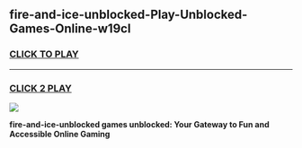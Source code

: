 
## fire-and-ice-unblocked-Play-Unblocked-Games-Online-w19cl
<h3>
<a href="https://premium76.site?title=fire-and-ice-unblocked&ref=25A">CLICK TO PLAY</a></h3>
<hr>

<h3>
<a href="https://premium76.site?title=fire-and-ice-unblocked&ref=25A">CLICK 2 PLAY</a>
  
</h3>

<a href="https://premium76.site?title=fire-and-ice-unblocked&ref=25A"><img src="https://clearcache.store/games.png"></a>


**fire-and-ice-unblocked games unblocked: Your Gateway to Fun and Accessible Online Gaming**
